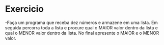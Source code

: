 # Exercicio
-Faça um programa que receba dez números e armazene em uma lista. Em seguida percorra toda a lista e procure qual o MAIOR valor dentro da lista e qual o MENOR valor dentro da lista. No final apresente o MAIOR e o MENOR valor.
